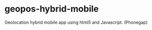 geopos-hybrid-mobile
=================

Geolocation hybrid mobile app using html5 and Javascript. (Phonegap)
